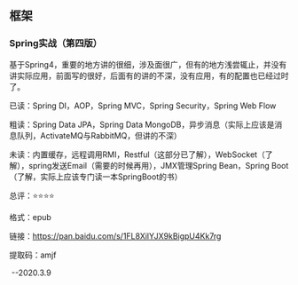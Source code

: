 ## 框架

### Spring实战（第四版）

基于Spring4，重要的地方讲的很细，涉及面很广，但有的地方浅尝辄止，并没有讲实际应用，前面写的很好，后面有的讲的不深，没有应用，有的配置也已经过时了。

已读：Spring DI，AOP，Spring MVC，Spring Security，Spring Web Flow

粗读：Spring Data JPA，Spring Data MongoDB，异步消息（实际上应该是消息队列，ActivateMQ与RabbitMQ，但讲的不深）

未读：内置缓存，远程调用RMI，Restful（这部分已了解），WebSocket（了解），spring发送Email（需要的时候再用），JMX管理Spring Bean，Spring Boot（了解，实际上应该专门读一本SpringBoot的书）

总评：:star::star::star::star:

格式：epub

链接：https://pan.baidu.com/s/1FL8XilYJX9kBigpU4Kk7rg 

提取码：amjf

​                                                                                                                                                                    --2020.3.9